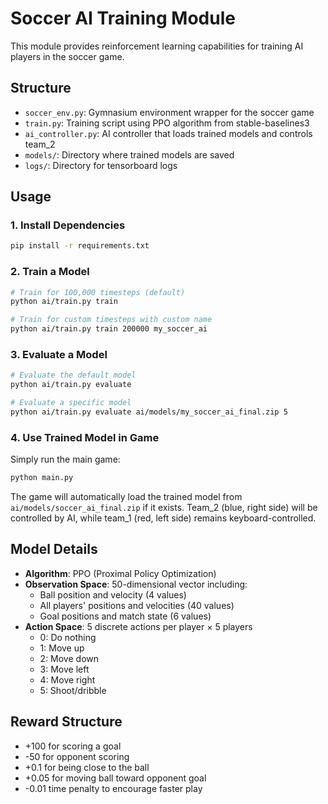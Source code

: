 # Soccer AI Training Module

This module provides reinforcement learning capabilities for training AI players in the soccer game.

## Structure

- `soccer_env.py`: Gymnasium environment wrapper for the soccer game
- `train.py`: Training script using PPO algorithm from stable-baselines3
- `ai_controller.py`: AI controller that loads trained models and controls team_2
- `models/`: Directory where trained models are saved
- `logs/`: Directory for tensorboard logs

## Usage

### 1. Install Dependencies
```bash
pip install -r requirements.txt
```

### 2. Train a Model
```bash
# Train for 100,000 timesteps (default)
python ai/train.py train

# Train for custom timesteps with custom name
python ai/train.py train 200000 my_soccer_ai
```

### 3. Evaluate a Model
```bash
# Evaluate the default model
python ai/train.py evaluate

# Evaluate a specific model
python ai/train.py evaluate ai/models/my_soccer_ai_final.zip 5
```

### 4. Use Trained Model in Game
Simply run the main game:
```bash
python main.py
```

The game will automatically load the trained model from `ai/models/soccer_ai_final.zip` if it exists. Team_2 (blue, right side) will be controlled by AI, while team_1 (red, left side) remains keyboard-controlled.

## Model Details

- **Algorithm**: PPO (Proximal Policy Optimization)
- **Observation Space**: 50-dimensional vector including:
  - Ball position and velocity (4 values)
  - All players' positions and velocities (40 values)
  - Goal positions and match state (6 values)
- **Action Space**: 5 discrete actions per player × 5 players
  - 0: Do nothing
  - 1: Move up
  - 2: Move down
  - 3: Move left
  - 4: Move right
  - 5: Shoot/dribble

## Reward Structure

- +100 for scoring a goal
- -50 for opponent scoring
- +0.1 for being close to the ball
- +0.05 for moving ball toward opponent goal
- -0.01 time penalty to encourage faster play